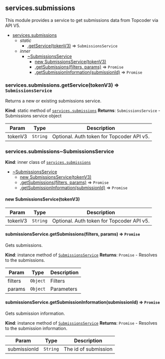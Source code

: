 <a name="module_services.submissions"></a>

## services.submissions
This module provides a service to get submissions data from Topcoder
via API V5.


* [services.submissions](#module_services.submissions)
    * _static_
        * [.getService(tokenV3)](#module_services.submissions.getService) ⇒ <code>SubmissionsService</code>
    * _inner_
        * [~SubmissionsService](#module_services.submissions..SubmissionsService)
            * [new SubmissionsService(tokenV3)](#new_module_services.submissions..SubmissionsService_new)
            * [.getSubmissions(filters, params)](#module_services.submissions..SubmissionsService+getSubmissions) ⇒ <code>Promise</code>
            * [.getSubmissionInformation(submissionId)](#module_services.submissions..SubmissionsService+getSubmissionInformation) ⇒ <code>Promise</code>

<a name="module_services.submissions.getService"></a>

### services.submissions.getService(tokenV3) ⇒ <code>SubmissionsService</code>
Returns a new or existing submissions service.

**Kind**: static method of [<code>services.submissions</code>](#module_services.submissions)
**Returns**: <code>SubmissionsService</code> - Submissions service object

| Param | Type | Description |
| --- | --- | --- |
| tokenV3 | <code>String</code> | Optional. Auth token for Topcoder API v5. |

<a name="module_services.submissions..SubmissionsService"></a>

### services.submissions~SubmissionsService
**Kind**: inner class of [<code>services.submissions</code>](#module_services.submissions)

* [~SubmissionsService](#module_services.submissions..SubmissionsService)
    * [new SubmissionsService(tokenV3)](#new_module_services.submissions..SubmissionsService_new)
    * [.getSubmissions(filters, params)](#module_services.submissions..SubmissionsService+getSubmissions) ⇒ <code>Promise</code>
    * [.getSubmissionInformation(submissionId)](#module_services.submissions..SubmissionsService+getSubmissionInformation) ⇒ <code>Promise</code>

<a name="new_module_services.submissions..SubmissionsService_new"></a>

#### new SubmissionsService(tokenV3)

| Param | Type | Description |
| --- | --- | --- |
| tokenV3 | <code>String</code> | Optional. Auth token for Topcoder API v5. |

<a name="module_services.submissions..SubmissionsService+getSubmissions"></a>

#### submissionsService.getSubmissions(filters, params) ⇒ <code>Promise</code>
Gets submissions.

**Kind**: instance method of [<code>SubmissionsService</code>](#module_services.submissions..SubmissionsService)
**Returns**: <code>Promise</code> - Resolves to the submissions.

| Param | Type | Description |
| --- | --- | --- |
| filters | <code>Object</code> | Filters |
| params | <code>Object</code> | Parameters |

<a name="module_services.submissions..SubmissionsService+getSubmissionInformation"></a>

#### submissionsService.getSubmissionInformation(submissionId) ⇒ <code>Promise</code>
Gets submission information.

**Kind**: instance method of [<code>SubmissionsService</code>](#module_services.submissions..SubmissionsService)
**Returns**: <code>Promise</code> - Resolves to the submission information.

| Param | Type | Description |
| --- | --- | --- |
| submissionId | <code>String</code> | The id of submission |

